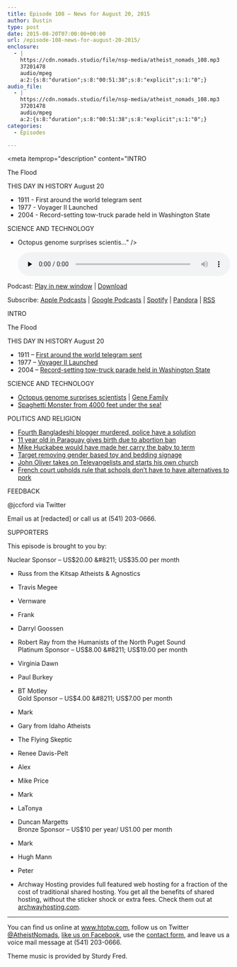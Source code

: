 ```yaml
---
title: Episode 108 – News for August 20, 2015
author: Dustin
type: post
date: 2015-08-20T07:00:00+00:00
url: /episode-108-news-for-august-20-2015/
enclosure:
  - |
    https://cdn.nomads.studio/file/nsp-media/atheist_nomads_108.mp3
    37201478
    audio/mpeg
    a:2:{s:8:"duration";s:8:"00:51:38";s:8:"explicit";s:1:"0";}
audio_file:
  - |
    https://cdn.nomads.studio/file/nsp-media/atheist_nomads_108.mp3
    37201478
    audio/mpeg
    a:2:{s:8:"duration";s:8:"00:51:38";s:8:"explicit";s:1:"0";}
categories:
  - Episodes

---
```

<div itemscope itemtype="http://schema.org/AudioObject">
  <meta itemprop="name" content="Episode 108 &#8211; News for August 20, 2015" />
  
  <meta itemprop="uploadDate" content="2015-08-20T01:00:00-06:00" />
  
  <meta itemprop="encodingFormat" content="audio/mpeg" />
  
  <meta itemprop="duration" content="PT51M38S" />
  
  <meta itemprop="description" content="INTRO

The Flood

THIS DAY IN HISTORY August 20

* 1911 - First around the world telegram sent
* 1977 - Voyager II Launched
* 2004 - Record-setting tow-truck parade held in Washington State

SCIENCE AND TECHNOLOGY

* Octopus genome surprises scientis..." />
  
  <meta itemprop="contentUrl" content="https://dts.podtrac.com/redirect.mp3/cdn.nomads.studio/file/nsp-media/atheist_nomads_108.mp3" />
  
  <meta itemprop="contentSize" content="35.5" />
  </p> 
  
  <div class="powerpress_player" id="powerpress_player_8365">
    <audio class="wp-audio-shortcode" id="audio-5128-109" preload="none" style="width: 100%;" controls="controls"><source type="audio/mpeg" src="https://dts.podtrac.com/redirect.mp3/cdn.nomads.studio/file/nsp-media/atheist_nomads_108.mp3?_=109" /><a href="https://dts.podtrac.com/redirect.mp3/cdn.nomads.studio/file/nsp-media/atheist_nomads_108.mp3">https://dts.podtrac.com/redirect.mp3/cdn.nomads.studio/file/nsp-media/atheist_nomads_108.mp3</a></audio>
  </div>
</div>

<p class="powerpress_links powerpress_links_mp3">
  Podcast: <a href="https://dts.podtrac.com/redirect.mp3/cdn.nomads.studio/file/nsp-media/atheist_nomads_108.mp3" class="powerpress_link_pinw" target="_blank" title="Play in new window" onclick="return powerpress_pinw('https://htotw.com/?powerpress_pinw=5128-podcast');" rel="nofollow">Play in new window</a> | <a href="https://dts.podtrac.com/redirect.mp3/cdn.nomads.studio/file/nsp-media/atheist_nomads_108.mp3" class="powerpress_link_d" title="Download" rel="nofollow" download="atheist_nomads_108.mp3">Download</a>
</p>

<p class="powerpress_links powerpress_subscribe_links">
  Subscribe: <a href="https://podcasts.apple.com/us/podcast/humanists-take-on-the-world/id530050098?mt=2&ls=1" class="powerpress_link_subscribe powerpress_link_subscribe_itunes" target="_blank" title="Subscribe on Apple Podcasts" rel="nofollow">Apple Podcasts</a> | <a href="https://www.google.com/podcasts?feed=aHR0cDovL2F0aGVpc3Rub21hZHMubGlic3luLmNvbS9yc3M%3D" class="powerpress_link_subscribe powerpress_link_subscribe_googleplay" target="_blank" title="Subscribe on Google Podcasts" rel="nofollow">Google Podcasts</a> | <a href="https://open.spotify.com/show/3LzK2xZGike6Tc1GEMtMbr?si=LieN9SNuTpq96smuaUsH8A" class="powerpress_link_subscribe powerpress_link_subscribe_spotify" target="_blank" title="Subscribe on Spotify" rel="nofollow">Spotify</a> | <a href="https://www.pandora.com/podcast/atheist-nomads/PC:10122?corr=62071012&part=ug" class="powerpress_link_subscribe powerpress_link_subscribe_pandora" target="_blank" title="Subscribe on Pandora" rel="nofollow">Pandora</a> | <a href="https://htotw.com/feed/podcast/" class="powerpress_link_subscribe powerpress_link_subscribe_rss" target="_blank" title="Subscribe via RSS" rel="nofollow">RSS</a>
</p>

INTRO

The Flood

THIS DAY IN HISTORY August 20

* 1911 &#8211; <a href="http://www.history.com/this-day-in-history/first-around-the-world-telegram-sent-66-years-before-voyager-ii-launch" target="_blank" rel="noopener">First around the world telegram sent</a>  
* 1977 &#8211; <a href="https://en.wikipedia.org/wiki/Voyager_2" target="_blank" rel="noopener">Voyager II Launched</a>  
* 2004 &#8211; <a href="http://www.history.com/this-day-in-history/record-setting-tow-truck-parade-held-in-washington-state" target="_blank" rel="noopener">Record-setting tow-truck parade held in Washington State</a>

SCIENCE AND TECHNOLOGY

* <a href="http://www.nature.com/nature/journal/v524/n7564/full/nature14668.html" target="_blank" rel="noopener">Octopus genome surprises scientists</a> | <a href="https://en.wikipedia.org/wiki/Gene_family" target="_blank" rel="noopener">Gene Family</a>  
* <a href="http://www.livescience.com/51854-spaghetti-monster-deep-sea-creature.html" target="_blank" rel="noopener">Spaghetti Monster from 4000 feet under the sea!</a>

POLITICS AND RELIGION

* <a href="http://www.dhakatribune.com/law-and-rights/2015/aug/09/igp-free-thinkers-dont-hurt-religious-feelings-writings" target="_blank" rel="noopener">Fourth Bangladeshi blogger murdered, police have a solution</a>  
* <a href="http://www.cnn.com/2015/08/13/americas/paraguay-young-rape-victim-gives-birth/index.html" target="_blank" rel="noopener">11 year old in Paraguay gives birth due to abortion ban</a>  
* <a href="http://www.rawstory.com/2015/08/mike-huckabee-10-year-old-rape-victim-should-be-forced-to-carry-rapists-baby/" target="_blank" rel="noopener">Mike Huckabee would have made her carry the baby to term</a>  
* <a href="http://www.startribune.com/target-to-remove-gender-based-labeling-in-toy-aisles/321063071/" target="_blank" rel="noopener">Target removing gender based toy and bedding signage</a>  
* <a href="https://www.youtube.com/watch?v=7y1xJAVZxXg&feature=youtu.be" target="_blank" rel="noopener">John Oliver takes on Televangelists and starts his own church</a>  
* <a href="http://www.washingtonpost.com/national/religion/french-court-rules-school-lunches-may-include-pork-muslims-alarmed/2015/08/13/75968e74-41f0-11e5-9f53-d1e3ddfd0cda_story.html" target="_blank" rel="noopener">French court upholds rule that schools don’t have to have alternatives to pork</a>

FEEDBACK

@jccford via Twitter

Email us at [redacted] or call us at (541) 203-0666.

SUPPORTERS

This episode is brought to you by:

Nuclear Sponsor &#8211; US$20.00 &#8211; US$35.00 per month  
* Russ from the Kitsap Atheists & Agnostics  
* Travis Megee  
* Vernware  
* Frank  
* Darryl Goossen  
* Robert Ray from the Humanists of the North Puget Sound  
Platinum Sponsor &#8211; US$8.00 &#8211; US$19.00 per month  
* Virginia Dawn  
* Paul Burkey  
* BT Motley  
Gold Sponsor &#8211; US$4.00 &#8211; US$7.00 per month  
* Mark  
* Gary from Idaho Atheists  
* The Flying Skeptic  
* Renee Davis-Pelt  
* Alex  
* Mike Price  
* Mark  
* LaTonya  
* Duncan Margetts  
Bronze Sponsor &#8211; US$10 per year/ US1.00 per month  
* Mark  
* Hugh Mann  
* Peter

* Archway Hosting provides full featured web hosting for a fraction of the cost of traditional shared hosting. You get all the benefits of shared hosting, without the sticker shock or extra fees. Check them out at <a href="http://archwayhosting.com/" target="_blank" rel="noopener">archwayhosting.com</a>.

<hr width="500" />

You can find us online at <a href="https://www.htotw.com/" target="_blank" rel="noopener">www.htotw.com</a>, follow us on Twitter <a href="https://htotw.com/twitter" target="_blank" rel="noopener">@AtheistNomads</a>, <a href="https://htotw.com/facebook" target="_blank" rel="noopener">like us on Facebook</a>, use the [contact form](https://htotw.com/contact), and leave us a voice mail message at (541) 203-0666.

Theme music is provided by Sturdy Fred.